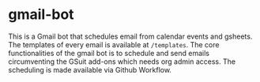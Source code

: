 # gmail-bot

This is a Gmail bot that schedules email from calendar events and gsheets. The templates of every email is available at `/templates`. The core functionalities of the gmail bot is to schedule and send emails circumventing the GSuit add-ons which needs org admin access. The scheduling is made available via Github Workflow. 
